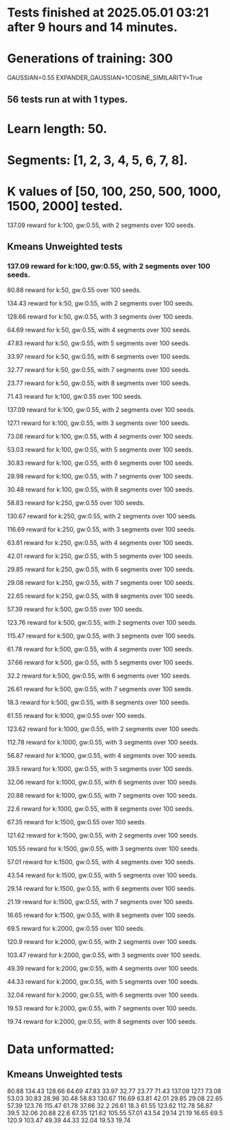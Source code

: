 # Tests finished at 2025.05.01 03:21 after 9 hours and 14 minutes.
# Generations of training: 300
GAUSSIAN=0.55
EXPANDER_GAUSSIAN=1COSINE_SIMILARITY=True
## 56 tests run at with 1 types.
# Learn length: 50.
# Segments: [1, 2, 3, 4, 5, 6, 7, 8].
# K values of [50, 100, 250, 500, 1000, 1500, 2000] tested.

137.09 reward for k:100, gw:0.55, with 2 segments over 100 seeds.


## Kmeans Unweighted tests
### 137.09 reward for k:100, gw:0.55, with 2 segments over 100 seeds.

80.88 reward for k:50, gw:0.55 over 100 seeds.

134.43 reward for k:50, gw:0.55, with 2 segments over 100 seeds.

128.66 reward for k:50, gw:0.55, with 3 segments over 100 seeds.

64.69 reward for k:50, gw:0.55, with 4 segments over 100 seeds.

47.83 reward for k:50, gw:0.55, with 5 segments over 100 seeds.

33.97 reward for k:50, gw:0.55, with 6 segments over 100 seeds.

32.77 reward for k:50, gw:0.55, with 7 segments over 100 seeds.

23.77 reward for k:50, gw:0.55, with 8 segments over 100 seeds.

71.43 reward for k:100, gw:0.55 over 100 seeds.

137.09 reward for k:100, gw:0.55, with 2 segments over 100 seeds.

127.1 reward for k:100, gw:0.55, with 3 segments over 100 seeds.

73.08 reward for k:100, gw:0.55, with 4 segments over 100 seeds.

53.03 reward for k:100, gw:0.55, with 5 segments over 100 seeds.

30.83 reward for k:100, gw:0.55, with 6 segments over 100 seeds.

28.98 reward for k:100, gw:0.55, with 7 segments over 100 seeds.

30.48 reward for k:100, gw:0.55, with 8 segments over 100 seeds.

58.83 reward for k:250, gw:0.55 over 100 seeds.

130.67 reward for k:250, gw:0.55, with 2 segments over 100 seeds.

116.69 reward for k:250, gw:0.55, with 3 segments over 100 seeds.

63.81 reward for k:250, gw:0.55, with 4 segments over 100 seeds.

42.01 reward for k:250, gw:0.55, with 5 segments over 100 seeds.

29.85 reward for k:250, gw:0.55, with 6 segments over 100 seeds.

29.08 reward for k:250, gw:0.55, with 7 segments over 100 seeds.

22.65 reward for k:250, gw:0.55, with 8 segments over 100 seeds.

57.39 reward for k:500, gw:0.55 over 100 seeds.

123.76 reward for k:500, gw:0.55, with 2 segments over 100 seeds.

115.47 reward for k:500, gw:0.55, with 3 segments over 100 seeds.

61.78 reward for k:500, gw:0.55, with 4 segments over 100 seeds.

37.66 reward for k:500, gw:0.55, with 5 segments over 100 seeds.

32.2 reward for k:500, gw:0.55, with 6 segments over 100 seeds.

26.61 reward for k:500, gw:0.55, with 7 segments over 100 seeds.

18.3 reward for k:500, gw:0.55, with 8 segments over 100 seeds.

61.55 reward for k:1000, gw:0.55 over 100 seeds.

123.62 reward for k:1000, gw:0.55, with 2 segments over 100 seeds.

112.78 reward for k:1000, gw:0.55, with 3 segments over 100 seeds.

56.87 reward for k:1000, gw:0.55, with 4 segments over 100 seeds.

39.5 reward for k:1000, gw:0.55, with 5 segments over 100 seeds.

32.06 reward for k:1000, gw:0.55, with 6 segments over 100 seeds.

20.88 reward for k:1000, gw:0.55, with 7 segments over 100 seeds.

22.6 reward for k:1000, gw:0.55, with 8 segments over 100 seeds.

67.35 reward for k:1500, gw:0.55 over 100 seeds.

121.62 reward for k:1500, gw:0.55, with 2 segments over 100 seeds.

105.55 reward for k:1500, gw:0.55, with 3 segments over 100 seeds.

57.01 reward for k:1500, gw:0.55, with 4 segments over 100 seeds.

43.54 reward for k:1500, gw:0.55, with 5 segments over 100 seeds.

29.14 reward for k:1500, gw:0.55, with 6 segments over 100 seeds.

21.19 reward for k:1500, gw:0.55, with 7 segments over 100 seeds.

16.65 reward for k:1500, gw:0.55, with 8 segments over 100 seeds.

69.5 reward for k:2000, gw:0.55 over 100 seeds.

120.9 reward for k:2000, gw:0.55, with 2 segments over 100 seeds.

103.47 reward for k:2000, gw:0.55, with 3 segments over 100 seeds.

49.39 reward for k:2000, gw:0.55, with 4 segments over 100 seeds.

44.33 reward for k:2000, gw:0.55, with 5 segments over 100 seeds.

32.04 reward for k:2000, gw:0.55, with 6 segments over 100 seeds.

19.53 reward for k:2000, gw:0.55, with 7 segments over 100 seeds.

19.74 reward for k:2000, gw:0.55, with 8 segments over 100 seeds.


# Data unformatted:



## Kmeans Unweighted tests
80.88
134.43
128.66
64.69
47.83
33.97
32.77
23.77
71.43
137.09
127.1
73.08
53.03
30.83
28.98
30.48
58.83
130.67
116.69
63.81
42.01
29.85
29.08
22.65
57.39
123.76
115.47
61.78
37.66
32.2
26.61
18.3
61.55
123.62
112.78
56.87
39.5
32.06
20.88
22.6
67.35
121.62
105.55
57.01
43.54
29.14
21.19
16.65
69.5
120.9
103.47
49.39
44.33
32.04
19.53
19.74
